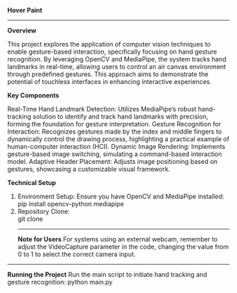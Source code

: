 <b>Hover Paint</b><br><hr>

<b>Overview</b>

This project explores the application of computer vision techniques to enable gesture-based interaction, specifically focusing on hand gesture recognition. By leveraging OpenCV and MediaPipe, the system tracks hand landmarks in real-time, allowing users to control an air canvas environment through predefined gestures. This approach aims to demonstrate the potential of touchless interfaces in enhancing interactive experiences.

<b>Key Components</b>

Real-Time Hand Landmark Detection: Utilizes MediaPipe’s robust hand-tracking solution to identify and track hand landmarks with precision, forming the foundation for gesture interpretation.
Gesture Recognition for Interaction: Recognizes gestures made by the index and middle fingers to dynamically control the drawing process, highlighting a practical example of human-computer interaction (HCI).
Dynamic Image Rendering: Implements gesture-based image switching, simulating a command-based interaction model.
Adaptive Header Placement: Adjusts image positioning based on gestures, showcasing a customizable visual framework.

<b>Technical Setup</b>
1. Environment Setup: Ensure you have OpenCV and MediaPipe installed:<br>
   pip install opencv-python mediapipe
2. Repository Clone:<br>
   git clone <repo-link>
   <br><hr>
<b>Note for Users</b>
For systems using an external webcam, remember to adjust the VideoCapture parameter in the code, changing the value from 0 to 1 to select the correct camera input.
<hr>
<b>Running the Project</b>
  Run the main script to initiate hand tracking and gesture recognition:
  python main.py
